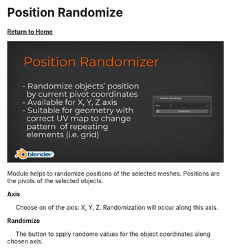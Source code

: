 # Position Randomize

[**Return to Home**](README.md)

![Position Randomize Cover](/media/position_randomizer.png)

Module helps to randomize positions of the selected meshes. Positions are the pivots of the selected objects.

**Axis**

&nbsp;&nbsp;&nbsp;&nbsp;&nbsp;Choose on of the axis: X, Y, Z. Randomization will occur along this axis.

**Randomize**

&nbsp;&nbsp;&nbsp;&nbsp;&nbsp;The button to apply randome values for the object coordinates along chosen axis.